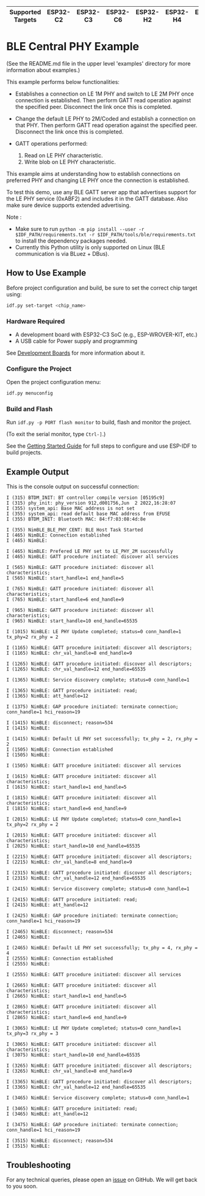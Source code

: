 | Supported Targets | ESP32-C2 | ESP32-C3 | ESP32-C6 | ESP32-H2 | ESP32-H4 | ESP32-S3 |
| ----------------- | -------- | -------- | -------- | -------- | -------- | -------- |

# BLE Central PHY Example

(See the README.md file in the upper level 'examples' directory for more information about examples.)

This example performs below functionalities:

* Establishes a connection on LE 1M PHY and switch to LE 2M PHY once connection is established. Then perform GATT read operation against the specified peer. Disconnect the link once this is completed.

* Change the default LE PHY to 2M/Coded and establish a connection on that PHY. Then perform GATT read operation against the specified peer. Disconnect the link once this is completed.

* GATT operations performed:
  1. Read on LE PHY characteristic.
  2. Write blob on LE PHY characteristic.

This example aims at understanding how to establish connections on preferred PHY and changing LE PHY once the connection is established.

To test this demo, use any BLE GATT server app that advertises support for the LE PHY service (0xABF2) and includes it in the GATT database. Also make sure device supports extended advertising.

Note :

* Make sure to run `python -m pip install --user -r $IDF_PATH/requirements.txt -r $IDF_PATH/tools/ble/requirements.txt` to install the dependency packages needed.
* Currently this Python utility is only supported on Linux (BLE communication is via BLuez + DBus).

## How to Use Example

Before project configuration and build, be sure to set the correct chip target using:

```bash
idf.py set-target <chip_name>
```

### Hardware Required

* A development board with ESP32-C3 SoC (e.g., ESP-WROVER-KIT, etc.)
* A USB cable for Power supply and programming

See [Development Boards](https://www.espressif.com/en/products/devkits) for more information about it.

### Configure the Project

Open the project configuration menu:

```bash
idf.py menuconfig
```

### Build and Flash

Run `idf.py -p PORT flash monitor` to build, flash and monitor the project.

(To exit the serial monitor, type ``Ctrl-]``.)

See the [Getting Started Guide](https://idf.espressif.com/) for full steps to configure and use ESP-IDF to build projects.

## Example Output

This is the console output on successful connection:

```
I (315) BTDM_INIT: BT controller compile version [05195c9]
I (315) phy_init: phy_version 912,d001756,Jun  2 2022,16:28:07
I (355) system_api: Base MAC address is not set
I (355) system_api: read default base MAC address from EFUSE
I (355) BTDM_INIT: Bluetooth MAC: 84:f7:03:08:4d:8e

I (355) NimBLE_BLE_PHY_CENT: BLE Host Task Started
I (465) NimBLE: Connection established
I (465) NimBLE:

I (465) NimBLE: Prefered LE PHY set to LE_PHY_2M successfully
I (465) NimBLE: GATT procedure initiated: discover all services

I (565) NimBLE: GATT procedure initiated: discover all characteristics;
I (565) NimBLE: start_handle=1 end_handle=5

I (765) NimBLE: GATT procedure initiated: discover all characteristics;
I (765) NimBLE: start_handle=6 end_handle=9

I (965) NimBLE: GATT procedure initiated: discover all characteristics;
I (965) NimBLE: start_handle=10 end_handle=65535

I (1015) NimBLE: LE PHY Update completed; status=0 conn_handle=1 tx_phy=2 rx_phy = 2

I (1165) NimBLE: GATT procedure initiated: discover all descriptors;
I (1165) NimBLE: chr_val_handle=8 end_handle=9

I (1265) NimBLE: GATT procedure initiated: discover all descriptors;
I (1265) NimBLE: chr_val_handle=12 end_handle=65535

I (1365) NimBLE: Service discovery complete; status=0 conn_handle=1

I (1365) NimBLE: GATT procedure initiated: read;
I (1365) NimBLE: att_handle=12

I (1375) NimBLE: GAP procedure initiated: terminate connection; conn_handle=1 hci_reason=19

I (1415) NimBLE: disconnect; reason=534
I (1415) NimBLE:

I (1415) NimBLE: Default LE PHY set successfully; tx_phy = 2, rx_phy = 2
I (1505) NimBLE: Connection established
I (1505) NimBLE:

I (1505) NimBLE: GATT procedure initiated: discover all services

I (1615) NimBLE: GATT procedure initiated: discover all characteristics;
I (1615) NimBLE: start_handle=1 end_handle=5

I (1815) NimBLE: GATT procedure initiated: discover all characteristics;
I (1815) NimBLE: start_handle=6 end_handle=9

I (2015) NimBLE: LE PHY Update completed; status=0 conn_handle=1 tx_phy=2 rx_phy = 2

I (2015) NimBLE: GATT procedure initiated: discover all characteristics;
I (2025) NimBLE: start_handle=10 end_handle=65535

I (2215) NimBLE: GATT procedure initiated: discover all descriptors;
I (2215) NimBLE: chr_val_handle=8 end_handle=9

I (2315) NimBLE: GATT procedure initiated: discover all descriptors;
I (2315) NimBLE: chr_val_handle=12 end_handle=65535

I (2415) NimBLE: Service discovery complete; status=0 conn_handle=1

I (2415) NimBLE: GATT procedure initiated: read;
I (2415) NimBLE: att_handle=12

I (2425) NimBLE: GAP procedure initiated: terminate connection; conn_handle=1 hci_reason=19

I (2465) NimBLE: disconnect; reason=534
I (2465) NimBLE:

I (2465) NimBLE: Default LE PHY set successfully; tx_phy = 4, rx_phy = 4
I (2555) NimBLE: Connection established
I (2555) NimBLE:

I (2555) NimBLE: GATT procedure initiated: discover all services

I (2665) NimBLE: GATT procedure initiated: discover all characteristics;
I (2665) NimBLE: start_handle=1 end_handle=5

I (2865) NimBLE: GATT procedure initiated: discover all characteristics;
I (2865) NimBLE: start_handle=6 end_handle=9

I (3065) NimBLE: LE PHY Update completed; status=0 conn_handle=1 tx_phy=3 rx_phy = 3

I (3065) NimBLE: GATT procedure initiated: discover all characteristics;
I (3075) NimBLE: start_handle=10 end_handle=65535

I (3265) NimBLE: GATT procedure initiated: discover all descriptors;
I (3265) NimBLE: chr_val_handle=8 end_handle=9

I (3365) NimBLE: GATT procedure initiated: discover all descriptors;
I (3365) NimBLE: chr_val_handle=12 end_handle=65535

I (3465) NimBLE: Service discovery complete; status=0 conn_handle=1

I (3465) NimBLE: GATT procedure initiated: read;
I (3465) NimBLE: att_handle=12

I (3475) NimBLE: GAP procedure initiated: terminate connection; conn_handle=1 hci_reason=19

I (3515) NimBLE: disconnect; reason=534
I (3515) NimBLE:

```

## Troubleshooting

For any technical queries, please open an [issue](https://github.com/espressif/esp-idf/issues) on GitHub. We will get back to you soon.
